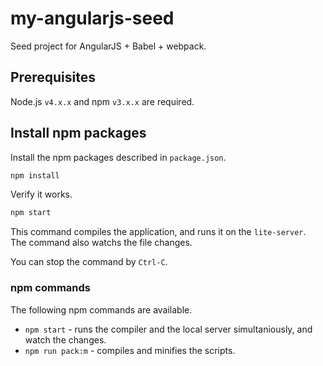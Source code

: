 # my-angularjs-seed
Seed project for AngularJS + Babel + webpack.

## Prerequisites
Node.js `v4.x.x` and npm `v3.x.x` are required.

## Install npm packages
Install the npm packages described in `package.json`.
```bash
npm install
```
Verify it works.
```bash
npm start
```
This command compiles the application, and runs it on the `lite-server`.  
The command also watchs the file changes.  

You can stop the command by `Ctrl-C`.

### npm commands
The following npm commands are available.
* `npm start` - runs the compiler and the local server simultaniously, and watch the changes.
* `npm run pack:m` - compiles and minifies the scripts.
